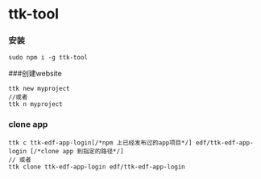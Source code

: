 # ttk-tool

### 安装
```
sudo npm i -g ttk-tool
```
###创建website


```
ttk new myproject 
//或者
ttk n myproject
```

### clone app

```
ttk c ttk-edf-app-login[/*npm 上已经发布过的app项目*/] edf/ttk-edf-app-login [/*clone app 到指定的路径*/]
// 或者
ttk clone ttk-edf-app-login edf/ttk-edf-app-login
```

